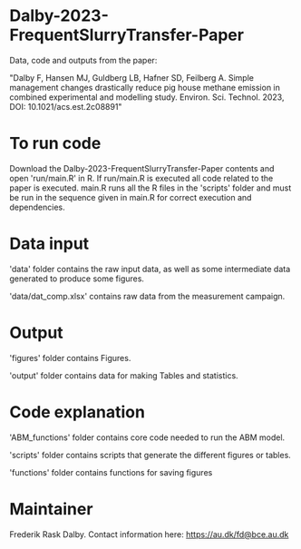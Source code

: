 # Dalby-2023-FrequentSlurryTransfer-Paper
Data, code and outputs from the paper: 

"Dalby F, Hansen MJ, Guldberg LB, Hafner SD, Feilberg A. 
Simple management changes drastically reduce pig house methane emission in combined experimental and modelling study.
Environ. Sci. Technol. 2023, DOI: 10.1021/acs.est.2c08891"

# To run code 
Download the Dalby-2023-FrequentSlurryTransfer-Paper contents and open 'run/main.R' in R. If run/main.R is executed all code related to the paper is executed. main.R runs all the R files in the 'scripts' folder and must be run in the sequence given in main.R for correct execution and dependencies. 

# Data input
'data' folder contains the raw input data, as well as some intermediate data generated to produce some figures.

'data/dat_comp.xlsx' contains raw data from the measurement campaign. 

# Output
'figures' folder contains Figures.

'output' folder contains data for making Tables and statistics.

# Code explanation
'ABM_functions' folder contains core code needed to run the ABM model.

'scripts' folder contains scripts that generate the different figures or tables. 

'functions' folder contains functions for saving figures

# Maintainer
Frederik Rask Dalby. Contact information here: https://au.dk/fd@bce.au.dk

